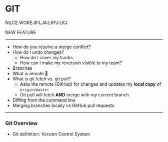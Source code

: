 # GIT

NILCE WOKEJR:LJA:LKFJ:LKJ

NEW FEATURE

---

- How do you resolve a merge conflict?
- How do I undo changes?
  - How do I cover my tracks
  - How can I make my reversion visible to my team?
- Branches
- What is remote 🤔
- What is git fetch vs. git pull?
  - Asks the remote (GitHub) for changes and updates my **local copy** of `origin/master`
  - Git pull will fetch **AND** merge with my current branch
- Diffing from the command line
- Merging branches locally vs GitHub pull requests

---

### Git Overview

- Git definition: Version Control System
